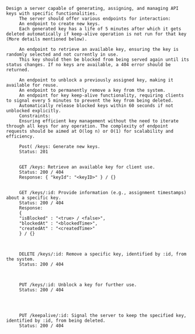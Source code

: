 	Design a server capable of generating, assigning, and managing API keys with specific functionalities.
         The server should offer various endpoints for interaction:
         An endpoint to create new keys.
         Each generated key has a life of 5 minutes after which it gets deleted automatically if keep-alive operation is not run for that key (More details mentioned below).

         An endpoint to retrieve an available key, ensuring the key is randomly selected and not currently in use.
         This key should then be blocked from being served again until its status changes. If no keys are available, a 404 error should be returned.

         An endpoint to unblock a previously assigned key, making it available for reuse.
         An endpoint to permanently remove a key from the system.
         An endpoint for key keep-alive functionality, requiring clients to signal every 5 minutes to prevent the key from being deleted.
         Automatically release blocked keys within 60 seconds if not unblocked explicitly.
         Constraints:
         Ensuring efficient key management without the need to iterate through all keys for any operation. The complexity of endpoint requests should be aimed at O(log n) or O(1) for scalability and efficiency.

         Post( /keys: Generate new keys.
         Status: 201


         GET /keys: Retrieve an available key for client use.
         Status: 200 / 404
         Response: { "keyId": "<keyID>" } / {}


         GET /keys/:id: Provide information (e.g., assignment timestamps) about a specific key.
         Status: 200 / 404
         Response:
         {
         "isBlocked" : "<true> / <false>",
         "blockedAt" : "<blockedTime>",
         "createdAt" : "<createdTime>"
         } / {}



         DELETE /keys/:id: Remove a specific key, identified by :id, from the system.
         Status: 200 / 404



         PUT /keys/:id: Unblock a key for further use.
         Status: 200 / 404




         PUT /keepalive/:id: Signal the server to keep the specified key, identified by :id, from being deleted.
         Status: 200 / 404
         
